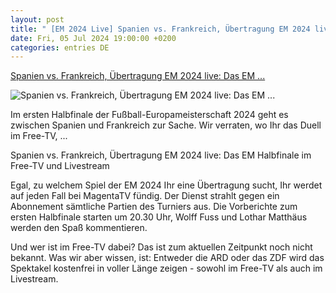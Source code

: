 ```yaml
---
layout: post
title: " [EM 2024 Live] Spanien vs. Frankreich, Übertragung EM 2024 live: Das EM ..."
date: Fri, 05 Jul 2024 19:00:00 +0200
categories: entries DE
---
```

[Spanien vs. Frankreich, Übertragung EM 2024 live: Das EM ...](https://www.spox.com/de/sport/fussball/em2024/2407/Artikel/spanien-vs-frankreich-uebertragung-euro-live-halbfinale-im-free-tv-livestream-und-liveticker.html)

![Spanien vs. Frankreich, Übertragung EM 2024 live: Das EM ...](https://www.spox.com/de/sport/fussball/em2024/2407/Bilder/spanien-1280.jpg)

Im ersten Halbfinale der Fußball-Europameisterschaft 2024 geht es zwischen Spanien und Frankreich zur Sache. Wir verraten, wo Ihr das Duell im Free-TV, ...

Spanien vs. Frankreich, Übertragung EM 2024 live: Das EM Halbfinale im Free-TV und Livestream

Egal, zu welchem Spiel der EM 2024 Ihr eine Übertragung sucht, Ihr werdet auf jeden Fall bei MagentaTV fündig. Der Dienst strahlt gegen ein Abonnement sämtliche Partien des Turniers aus. Die Vorberichte zum ersten Halbfinale starten um 20.30 Uhr, Wolff Fuss und Lothar Matthäus werden den Spaß kommentieren.

Und wer ist im Free-TV dabei? Das ist zum aktuellen Zeitpunkt noch nicht bekannt. Was wir aber wissen, ist: Entweder die ARD oder das ZDF wird das Spektakel kostenfrei in voller Länge zeigen - sowohl im Free-TV als auch im Livestream.


